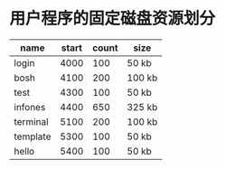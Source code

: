 # 用户程序的固定磁盘资源划分

| name      | start         | count     | size      |  
| ----      |----           |----       |----       |
| login     | 4000          |100        |50 kb      |
| bosh      | 4100          |200        |100 kb     |
| test      | 4300          |100        |50 kb      |
| infones   | 4400          |650        |325 kb     |
| terminal  | 5100          |200        |100 kb     |
| template  | 5300          |100        |50 kb      |
| hello     | 5400          |100        |50 kb      |
